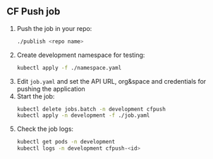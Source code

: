 CF Push job
-

1. Push the job in your repo:
   ```bash
   ./publish <repo name>
   ```
1. Create development namespace for testing:
   ```bash
   kubectl apply -f ./namespace.yaml
   ```
1. Edit `job.yaml` and set the API URL, org&space and credentials for pushing the application
1. Start the job:
   ```bash
   kubectl delete jobs.batch -n development cfpush
   kubectl apply -n development -f ./job.yaml
   ```
1. Check the job logs:
   ```bash
   kubectl get pods -n development
   kubectl logs -n development cfpush-<id>
   ```